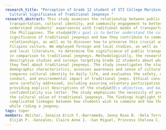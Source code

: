 ```yaml
---
research_title: "Perception of Grade 12 student of STI College Marikina on the
  Cultural Significance of Traditional Jeepneys "
research_abstract: This study examines the relationship between public
  transportation, cultural identity, and community engagement to better
  understand students’ experiences with traditional modes of transportation in
  the Philippines. The study&#39;s goal is to better understand the cultural
  significance of traditional jeepneys and how they contribute to community
  relationships, as well as to discover how to preserve this crucial aspect of
  Filipino culture. We employed foreign and local studies, as well as foreign
  and local literature, to determine the significance of public transportation
  in comparison to traditional jeepneys. Methodologically, the research uses
  descriptive studies and surveys targeting Grade 12 students about what and how
  they feel about traditional jeepneys. The study investigates the students&#39;
  demographic characteristics, assesses awareness and sense of cultural value,
  compares cultural identity to daily life, and evaluates the safety, driver
  conduct, and environmental impact of traditional jeeps. Ethical considerations
  were carefully addressed, including assuring voluntary participation,
  providing explicit descriptions of the study&#39;s objective, and maintaining
  confidentiality via letter. The study emphasizes the necessity of preserving
  the cultural value of traditional jeepneys. The findings highlight the
  complicated linkages between how students wish to commute and how they feel
  while riding a jeepney.
tags: toper
members: Abliter, Jenaiza Erich T.-Barrameda, Jenny Rose B. -Dela Torre, John
  Elijah P. -Gonzales, Claire Anne I. -San Miguel, Princess Chelsea C.
---
```


